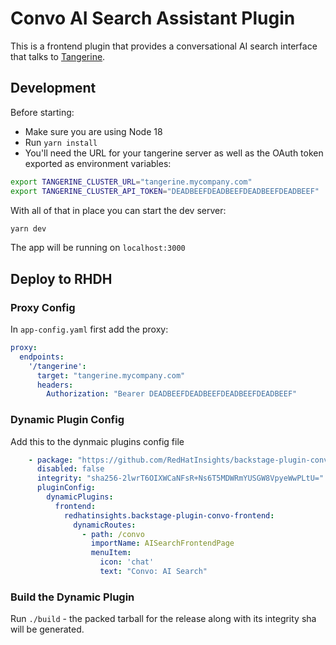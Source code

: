 # Convo AI Search Assistant Plugin

This is a frontend plugin that provides a conversational AI search interface that talks to [Tangerine](https://github.com/RedHatInsights/tangerine-backend).

## Development
Before starting:
* Make sure you are using Node 18
* Run `yarn install`
* You'll need the URL for your tangerine server as well as the OAuth token exported as environment variables:

```sh
export TANGERINE_CLUSTER_URL="tangerine.mycompany.com"
export TANGERINE_CLUSTER_API_TOKEN="DEADBEEFDEADBEEFDEADBEEFDEADBEEF"
```

With all of that in place you can start the dev server:

```sh
yarn dev
```

The app will be running on `localhost:3000`

## Deploy to RHDH

### Proxy Config

In `app-config.yaml` first add the proxy:

```yaml
proxy:
  endpoints:
    '/tangerine':
      target: "tangerine.mycompany.com"
      headers:
        Authorization: "Bearer DEADBEEFDEADBEEFDEADBEEFDEADBEEF"
```

### Dynamic Plugin Config

Add this to the dynmaic plugins config file
```yaml
    - package: "https://github.com/RedHatInsights/backstage-plugin-convo-frontend/releases/download/v0.2.9/redhatinsights-backstage-plugin-convo-frontend-dynamic-0.2.9.tgz"
      disabled: false
      integrity: "sha256-2lwrT6OIXWCaNFsR+Ns6T5MDWRmYUSGW8VpyeWwPLtU="
      pluginConfig:
        dynamicPlugins:
          frontend:
            redhatinsights.backstage-plugin-convo-frontend:
              dynamicRoutes:
                - path: /convo
                  importName: AISearchFrontendPage
                  menuItem:
                    icon: 'chat'
                    text: "Convo: AI Search"

```

### Build the Dynamic Plugin

Run `./build` - the packed tarball for the release along with its integrity sha will be generated.

